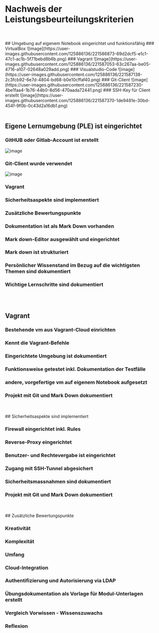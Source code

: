 # Nachweis der Leistungsbeurteilungskriterien
<br>
<br>
## Umgebung auf eigenem Notebook eingerichtet und funktionsfähig
### VirtualBox
![image](https://user-images.githubusercontent.com/125886136/221586873-69d2dcf5-e1c1-47c1-ac1b-5f71bebd8b6b.png)
### Vagrant
![image](https://user-images.githubusercontent.com/125886136/221587053-63c267aa-be05-4716-a107-02648a029add.png)
### Visualstudio-Code
![image](https://user-images.githubusercontent.com/125886136/221587138-2c3fcb92-6e7d-4804-bd68-b0e10cffaf40.png)
### Git-Client
![image](https://user-images.githubusercontent.com/125886136/221587230-4be1faa4-1b76-44b0-8d56-470aada72441.png)
### SSH-Key für Client erstellt
![image](https://user-images.githubusercontent.com/125886136/221587370-1de9481e-30bd-454f-9f0b-0c43d2a16db1.png)

<br>
<br>

## Eigene Lernumgebung (PLE) ist eingerichtet
### GitHUB oder Gitlab-Account ist erstellt
![image](https://user-images.githubusercontent.com/125886136/221588927-e48ec643-ca30-4781-95fa-c1e819dd9c35.png)
### Git-Client wurde verwendet
![image](https://user-images.githubusercontent.com/125886136/221588992-729d10e0-b178-4b7e-a928-a2be927322ea.png)
### Vagrant

### Sicherheitsaspekte sind implementiert

### Zusätzliche Bewertungspunkte

### Dokumentation ist als Mark Down vorhanden

### Mark down-Editor ausgewählt und eingerichtet

### Mark down ist strukturiert

### Persönlicher Wissenstand im Bezug auf die wichtigsten Themen sind dokumentiert

### Wichtige Lernschritte sind dokumentiert

<br>
<br>

## Vagrant

### Bestehende vm aus Vagrant-Cloud einrichten

### Kennt die Vagrant-Befehle

### Eingerichtete Umgebung ist dokumentiert

### Funktionsweise getestet inkl. Dokumentation der Testfälle

### andere, vorgefertige vm auf eigenem Notebook aufgesetzt

### Projekt mit Git und Mark Down dokumentiert

<br>
<br>
## Sicherheitsaspekte sind implementiert

### Firewall eingerichtet inkl. Rules

### Reverse-Proxy eingerichtet

### Benutzer- und Rechtevergabe ist eingerichtet

### Zugang mit SSH-Tunnel abgesichert

### Sicherheitsmassnahmen sind dokumentiert

### Projekt mit Git und Mark Down dokumentiert

<br>
<br>
## Zusätzliche Bewertungspunkte

### Kreativität

### Komplexität

### Umfang

### Cloud-Integration

### Authentifizierung und Autorisierung via LDAP

### Übungsdokumentation als Vorlage für Modul-Unterlagen erstellt

### Vergleich Vorwissen - Wissenszuwachs

### Reflexion


